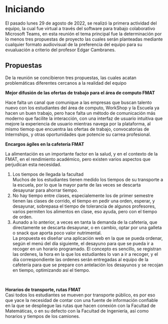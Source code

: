 # Iniciando<br>
El pasado lunes 29 de agosto de 2022, se realizó la primera actividad del equipo, la cual fue virtual a través del software para trabajo colaborativo Microsoft Teams, en esta reunión el tema principal fue la determinación por lo menos tres propuestas de proyecto las cuales serán planteadas mediante cualquier formato audiovisual de la preferencia del equipo para su evualuación a criterio del profesor Edgar Cambranes.<br>

## Propuestas<br>
De la reunión se concibieron tres propuestas, las cuales acatan problemáticas diferentes cercanos a la realidad del equipo
<br>

**Mejor difusión de las ofertas de trabajo para el área de computo FMAT**

Hace falta un canal que comunique a las empresas que buscan talento nuevo con los estudiantes del área de computo, WorkShop y la Escuela ya hacen un buen trabajo, pero hace falta un método de comunicación más moderno que facilite la interacción, con una interfaz de usuario intuitiva que mejore la experiencia de usuario mientras navega por la plataforma, al mismo tiemop que encuentra las ofertas de trabajo, convocatorias de Internships, y otras oportunidades que potencie su carrea profesional.
<br>

**Encargos ágiles en la cafetería FMAT**
<br>

La alimentación es un importante factor en la salud, y en el contexto de la FMAT, en el rendimiento académico, pero existen varios aspectos que perjudican esta necesidad.<br>
1. Los tiempos de llegada la facultad <br>
Muchos de los estudiantes tienen medido los tiempos de su transporte a la escuela, por lo que la mayor parte de las veces se descarta desayunar para ahorrar tiempo.<br>
2. No hay tiempo entre clases, especialemente los de primer semestre tienen las clases de corrido, el tiempo en pedir una orden, esperar, y desayunar, sobrepasa el tiempo de tolerancia de algunos profesores, varios permiten los alimentos en clase, eso ayuda, pero con el tiempo de orden.<br>
3. Aunado a lo anterior, a veces en tanta la demanda de la cafetería, que directamente se descarta desayunar, o en cambio, optar por una galleta o snack que aporta poco valor nutrimental.<br>
La propuesta es diseñar una aplicación web en la que se pueda ordenar, según el menú del día siguiente, el desayuno para que se pueda ir a recoger en un horario programado. El concepto es sencillo, se registran las ordenes, la hora en la que los estudiantes lo van a ir a recoger, y el día correspondiente las ordenes serán entregadas al equipo de la cafetería para que se prepare con antelación los desayunos y se recojan en tiempo, optimizando así el tiempo.
<br>

**Horarios de transporte, rutas FMAT**
<br>
Casi todos los estudiantes se mueven por transporte público, es por eso que yace la necesidad de contar con una fuente de información confiable en la que se despliegue las rutas que hacen conexión con la Facultad de Matemáticas, o en su defecto con la Facultad de Ingeniería, así como horarios y tiempos de los camiones.




